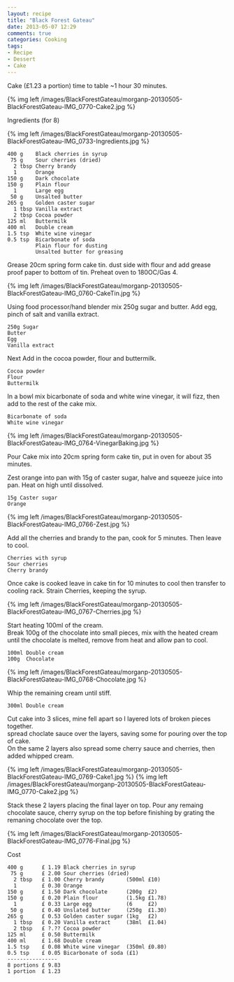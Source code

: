 ```yaml
---
layout: recipe
title: "Black Forest Gateau"
date: 2013-05-07 12:29
comments: true
categories: Cooking
tags: 
- Recipe
- Dessert
- Cake
---
```

Cake (£1.23 a portion) time to table  ~1 hour 30 minutes.

{% img left /images/BlackForestGateau/morganp-20130505-BlackForestGateau-IMG_0770-Cake2.jpg %}
<!-- more -->
Ingredients (for 8)

{% img left /images/BlackForestGateau/morganp-20130505-BlackForestGateau-IMG_0733-Ingredients.jpg %}

    400 g    Black cherries in syrup
     75 g    Sour cherries (dried)
      2 tbsp Cherry brandy
      1      Orange
    150 g    Dark chocolate
    150 g    Plain flour
      1      Large egg
     50 g    Unsalted butter
    265 g    Golden caster sugar
      1 tbsp Vanilla extract
      2 tbsp Cocoa powder
    125 ml   Buttermilk
    400 ml   Double cream
    1.5 tsp  White wine vinegar
    0.5 tsp  Bicarbonate of soda
             Plain flour for dusting
             Unsalted butter for greasing

Grease 20cm spring form cake tin. dust side with flour and add grease proof paper to bottom of tin.
Preheat oven to 180OC/Gas 4.

{% img left /images/BlackForestGateau/morganp-20130505-BlackForestGateau-IMG_0760-CakeTin.jpg %}

Using food processor/hand blender mix 250g sugar and butter. Add egg, pinch of salt and vanilla extract.

    250g Sugar
    Butter
    Egg
    Vanilla extract

Next Add in the cocoa powder, flour and buttermilk.

    Cocoa powder
    Flour
    Buttermilk

In a bowl mix bicarbonate of soda and white wine vinegar, it will fizz, then add to the rest of the cake mix.

    Bicarbonate of soda
    White wine vinegar

{% img left /images/BlackForestGateau/morganp-20130505-BlackForestGateau-IMG_0764-VinegarBaking.jpg %}

Pour Cake mix into 20cm spring form cake tin, put in oven for about 35 minutes. 

Zest orange into pan with 15g of caster sugar, halve and squeeze juice into pan. Heat on high until dissolved.

    15g Caster sugar
    Orange

{% img left /images/BlackForestGateau/morganp-20130505-BlackForestGateau-IMG_0766-Zest.jpg %}

Add all the cherries and brandy to the pan, cook for 5 minutes. Then leave to cool.

    Cherries with syrup
    Sour cherries
    Cherry brandy

Once cake is cooked leave in cake tin for 10 minutes to cool then transfer to cooling rack. Strain Cherries, keeping the syrup.

{% img left /images/BlackForestGateau/morganp-20130505-BlackForestGateau-IMG_0767-Cherries.jpg %}

Start heating 100ml of the cream.  
Break 100g of the chocolate into small pieces, mix with the heated cream until the chocolate is melted, remove from heat and allow pan to cool.

    100ml Double cream
    100g  Chocolate

{% img left /images/BlackForestGateau/morganp-20130505-BlackForestGateau-IMG_0768-Chocolate.jpg %}

Whip the remaining cream until stiff.

    300ml Double cream

Cut cake into 3 slices, mine fell apart so I layered lots of broken pieces together.   
spread choclate sauce over the layers, saving some for pouring over the top of cake.  
On the same 2 layers also spread some cherry sauce and cherries, then added whipped cream.

{% img left /images/BlackForestGateau/morganp-20130505-BlackForestGateau-IMG_0769-Cake1.jpg %}
{% img left /images/BlackForestGateau/morganp-20130505-BlackForestGateau-IMG_0770-Cake2.jpg %}

Stack these 2 layers placing the final layer on top. Pour any remaing chocolate sauce, cherry syrup on the top before finishing by grating the remaning chocolate over the top.


{% img left /images/BlackForestGateau/morganp-20130505-BlackForestGateau-IMG_0776-Final.jpg %}

Cost

    400 g      £ 1.19 Black cherries in syrup 
     75 g      £ 2.00 Sour cherries (dried)
      2 tbsp   £ 1.00 Cherry brandy       (500ml £10)
      1        £ 0.30 Orange
    150 g      £ 1.50 Dark chocolate      (200g  £2)
    150 g      £ 0.20 Plain flour         (1.5kg £1.78)
      1        £ 0.33 Large egg           (6     £2)
     50 g      £ 0.40 Unslated butter     (250g  £1.30)
    265 g      £ 0.53 Golden caster sugar (1kg   £2)
      1 tbsp   £ 0.20 Vanilla extract     (38ml  £1.04)
      2 tbsp   £ ?.?? Cocoa powder
    125 ml     £ 0.50 Buttermilk
    400 ml     £ 1.68 Double cream
    1.5 tsp    £ 0.08 White wine vinegar  (350ml £0.80)
    0.5 tsp    £ 0.05 Bicarbonate of soda (£1)
    ----------------
    8 portions £ 9.83
    1 portion  £ 1.23


